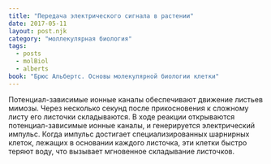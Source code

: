 ```yaml
---
title: "Передача электрического сигнала в растении"
date: 2017-05-11
layout: post.njk
category: "моллекулярная биология"
tags:
  - posts
  - molBiol
  - alberts
book: "Брюс Альбертс. Основы молекулярной биологии клетки"
---
```


Потенциал-зависимые ионные каналы обеспечивают движение листьев мимозы. Через несколько секунд после прикосновения к сложному листу его листочки складываются. В ходе реакции открываются потенциал-зависимые ионные каналы, и генерируется электрический импульс. Когда импульс достигает специализированных шарнирных клеток, лежащих в основании каждого листочка, эти клетки быстро теряют воду, что вызывает мгновенное складывание листочков.
